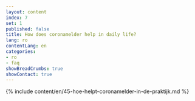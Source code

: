 ```yaml
---
layout: content
index: 7
set: 1
published: false
title: How does coronamelder help in daily life?
lang: ro
contentLang: en
categories:
- ro
- faq
showBreadCrumbs: true
showContact: true
---
```

{% include content/en/45-hoe-helpt-coronamelder-in-de-praktijk.md %}
